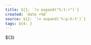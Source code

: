 ```yaml
---
title: ${1: `!v expand("%:t:r")`}
created: `date +%D`
source: ${2: `!v expand('%:p:h:t')`}
tags: ${4: }
---
```


${3}
